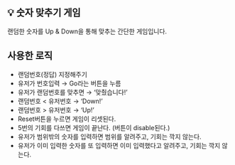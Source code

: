 ## <aside> 💡 숫자 맞추기 게임 </aside> 
랜덤한 숫자를 Up &amp; Down을 통해 맞추는 간단한 게임입니다.

## 사용한 로직
- 랜덤번호(정답) 지정해주기
- 유저가 번호입력 → Go라는 버튼을 누름
- 유저가 랜덤번호를 맞추면 → ‘맞췄습니다!’
- 랜덤번호 < 유저번호 → ‘Down!’
- 랜덤번호 > 유저번호 → ‘Up!’
- Reset버튼을 누르면 게임이 리셋된다.
- 5번의 기회를 다쓰면 게임이 끝난다. (버튼이 disable된다.)
- 유저가 범위밖의 숫자를 입력하면 범위를 알려주고, 기회는 깍지 않는다.
- 유저가 이미 입력한 숫자를 또 입력하면 이미 입력했다고 알려주고, 기회는 깍지 않는다.
